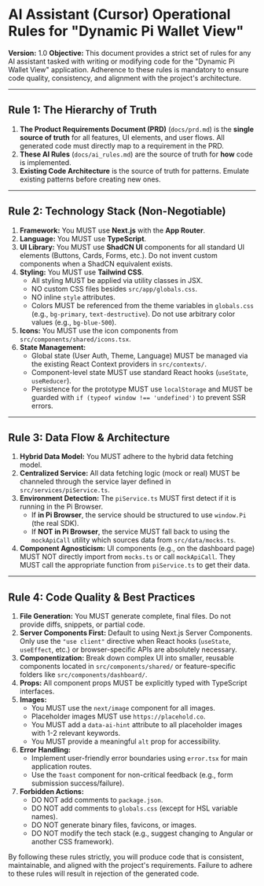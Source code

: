 # AI Assistant (Cursor) Operational Rules for "Dynamic Pi Wallet View"

**Version:** 1.0
**Objective:** This document provides a strict set of rules for any AI assistant tasked with writing or modifying code for the "Dynamic Pi Wallet View" application. Adherence to these rules is mandatory to ensure code quality, consistency, and alignment with the project's architecture.

---

## Rule 1: The Hierarchy of Truth

1.  **The Product Requirements Document (PRD)** (`docs/prd.md`) is the **single source of truth** for all features, UI elements, and user flows. All generated code must directly map to a requirement in the PRD.
2.  **These AI Rules** (`docs/ai_rules.md`) are the source of truth for **how** code is implemented.
3.  **Existing Code Architecture** is the source of truth for patterns. Emulate existing patterns before creating new ones.

---

## Rule 2: Technology Stack (Non-Negotiable)

1.  **Framework:** You MUST use **Next.js** with the **App Router**.
2.  **Language:** You MUST use **TypeScript**.
3.  **UI Library:** You MUST use **ShadCN UI** components for all standard UI elements (Buttons, Cards, Forms, etc.). Do not invent custom components when a ShadCN equivalent exists.
4.  **Styling:** You MUST use **Tailwind CSS**.
    *   All styling MUST be applied via utility classes in JSX.
    *   NO custom CSS files besides `src/app/globals.css`.
    *   NO inline `style` attributes.
    *   Colors MUST be referenced from the theme variables in `globals.css` (e.g., `bg-primary`, `text-destructive`). Do not use arbitrary color values (e.g., `bg-blue-500`).
5.  **Icons:** You MUST use the icon components from `src/components/shared/icons.tsx`.
6.  **State Management:**
    *   Global state (User Auth, Theme, Language) MUST be managed via the existing React Context providers in `src/contexts/`.
    *   Component-level state MUST use standard React hooks (`useState`, `useReducer`).
    *   Persistence for the prototype MUST use `localStorage` and MUST be guarded with `if (typeof window !== 'undefined')` to prevent SSR errors.

---

## Rule 3: Data Flow & Architecture

1.  **Hybrid Data Model:** You MUST adhere to the hybrid data fetching model.
2.  **Centralized Service:** All data fetching logic (mock or real) MUST be channeled through the service layer defined in `src/services/piService.ts`.
3.  **Environment Detection:** The `piService.ts` MUST first detect if it is running in the Pi Browser.
    *   If **in Pi Browser**, the service should be structured to use `window.Pi` (the real SDK).
    *   If **NOT in Pi Browser**, the service MUST fall back to using the `mockApiCall` utility which sources data from `src/data/mocks.ts`.
4.  **Component Agnosticism:** UI components (e.g., on the dashboard page) MUST NOT directly import from `mocks.ts` or call `mockApiCall`. They MUST call the appropriate function from `piService.ts` to get their data.

---

## Rule 4: Code Quality & Best Practices

1.  **File Generation:** You MUST generate complete, final files. Do not provide diffs, snippets, or partial code.
2.  **Server Components First:** Default to using Next.js Server Components. Only use the `"use client"` directive when React hooks (`useState`, `useEffect`, etc.) or browser-specific APIs are absolutely necessary.
3.  **Componentization:** Break down complex UI into smaller, reusable components located in `src/components/shared/` or feature-specific folders like `src/components/dashboard/`.
4.  **Props:** All component props MUST be explicitly typed with TypeScript interfaces.
5.  **Images:**
    *   You MUST use the `next/image` component for all images.
    *   Placeholder images MUST use `https://placehold.co`.
    *   You MUST add a `data-ai-hint` attribute to all placeholder images with 1-2 relevant keywords.
    *   You MUST provide a meaningful `alt` prop for accessibility.
6.  **Error Handling:**
    *   Implement user-friendly error boundaries using `error.tsx` for main application routes.
    *   Use the `Toast` component for non-critical feedback (e.g., form submission success/failure).
7.  **Forbidden Actions:**
    *   DO NOT add comments to `package.json`.
    *   DO NOT add comments to `globals.css` (except for HSL variable names).
    *   DO NOT generate binary files, favicons, or images.
    *   DO NOT modify the tech stack (e.g., suggest changing to Angular or another CSS framework).

By following these rules strictly, you will produce code that is consistent, maintainable, and aligned with the project's requirements. Failure to adhere to these rules will result in rejection of the generated code.
